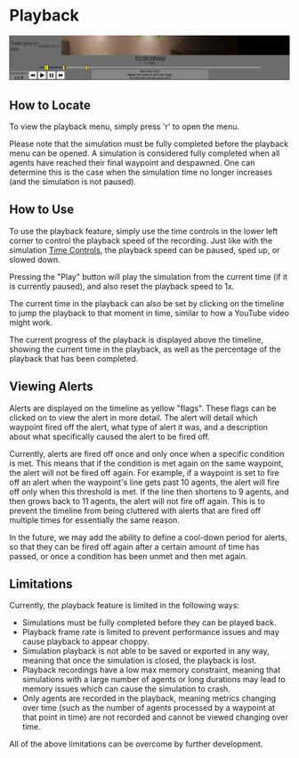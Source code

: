 # Playback

![Playback Menu](../img/playbackMenu.png)

## How to Locate

To view the playback menu, simply press 'r' to open the menu.  

Please note that the simulation must be fully completed before the playback menu can be opened.  A simulation is considered fully completed when all agents have reached their final waypoint and despawned.  One can determine this is the case when the simulation time no longer increases (and the simulation is not paused).

## How to Use

To use the playback feature, simply use the time controls in the lower left corner to control the playback speed of the recording.  Just like with the simulation [Time Controls](../config/simulation/time-control.md), the playback speed can be paused, sped up, or slowed down.

Pressing the "Play" button will play the simulation from the current time (if it is currently paused), and also reset the playback speed to 1x.

The current time in the playback can also be set by clicking on the timeline to jump the playback to that moment in time, similar to how a YouTube video might work.

The current progress of the playback is displayed above the timeline, showing the current time in the playback, as well as the percentage of the playback that has been completed.

## Viewing Alerts

Alerts are displayed on the timeline as yellow "flags".  These flags can be clicked on to view the alert in more detail.  The alert will detail which waypoint fired off the alert, what type of alert it was, and a description about what specifically caused the alert to be fired off.

Currently, alerts are fired off once and only once when a specific condition is met.  This means that if the condition is met again on the same waypoint, the alert will not be fired off again.  For example, if a waypoint is set to fire off an alert when the waypoint's line gets past 10 agents, the alert will fire off only when this threshold is met.  If the line then shortens to 9 agents, and then grows back to 11 agents, the alert will not fire off again.  This is to prevent the timeline from being cluttered with alerts that are fired off multiple times for essentially the same reason.

In the future, we may add the ability to define a cool-down period for alerts, so that they can be fired off again after a certain amount of time has passed, or once a condition has been unmet and then met again.

## Limitations

Currently, the playback feature is limited in the following ways:

- Simulations must be fully completed before they can be played back.
- Playback frame rate is limited to prevent performance issues and may cause playback to appear choppy.
- Simulation playback is not able to be saved or exported in any way, meaning that once the simulation is closed, the playback is lost.
- Playback recordings have a low max memory constraint, meaning that simulations with a large number of agents or long durations may lead to memory issues which can cause the simulation to crash.
- Only agents are recorded in the playback, meaning metrics changing over time (such as the number of agents processed by a waypoint at that point in time) are not recorded and cannot be viewed changing over time.

All of the above limitations can be overcome by further development.
